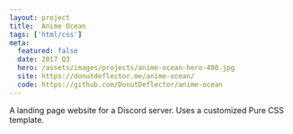 ```yaml
---
layout: project
title:  Anime Ocean
tags: ['html/css']
meta:
  featured: false
  date: 2017 Q3
  hero: /assets/images/projects/anime-ocean-hero-480.jpg
  site: https://donutdeflector.me/anime-ocean/
  code: https://github.com/DonutDeflector/anime-ocean
---
```


A landing page website for a Discord server. Uses a customized Pure CSS template.
